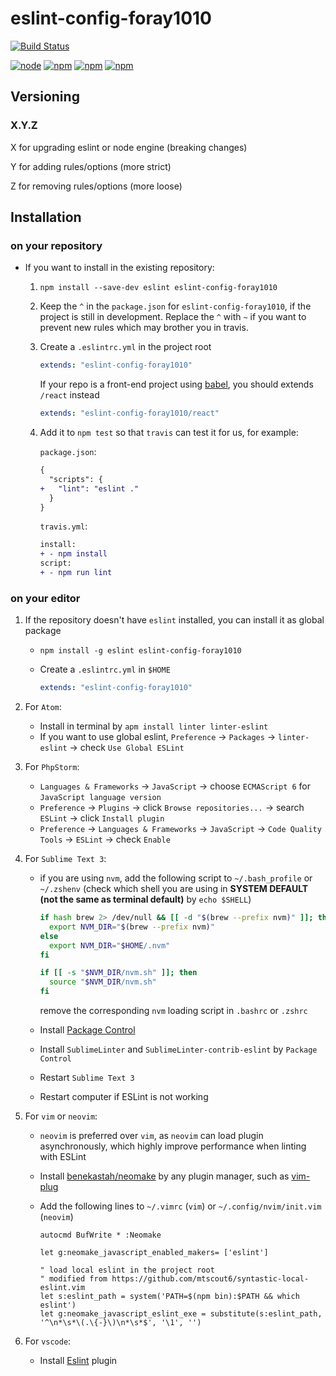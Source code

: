 # eslint-config-foray1010

[![Build Status](https://img.shields.io/circleci/project/foray1010/eslint-config-foray1010/master.svg)](https://circleci.com/gh/foray1010/eslint-config-foray1010/tree/master)

[![node](https://img.shields.io/node/v/eslint-config-foray1010.svg)](https://www.npmjs.com/package/eslint-config-foray1010)
[![npm](https://img.shields.io/npm/v/eslint-config-foray1010.svg)](https://www.npmjs.com/package/eslint-config-foray1010)
[![npm](https://img.shields.io/npm/dm/eslint-config-foray1010.svg)](https://www.npmjs.com/package/eslint-config-foray1010)
[![npm](https://img.shields.io/npm/l/eslint-config-foray1010.svg)](https://www.npmjs.com/package/eslint-config-foray1010)

## Versioning

### X.Y.Z

X for upgrading eslint or node engine (breaking changes)

Y for adding rules/options (more strict)

Z for removing rules/options (more loose)

## Installation

### on your repository

- If you want to install in the existing repository:
    1. `npm install --save-dev eslint eslint-config-foray1010`

    1. Keep the `^` in the `package.json` for `eslint-config-foray1010`, if the project is still in development. Replace the `^` with `~` if you want to prevent new rules which may brother you in travis.

    1. Create a `.eslintrc.yml` in the project root

        ```yml
        extends: "eslint-config-foray1010"
        ```

        If your repo is a front-end project using [babel](https://babeljs.io/), you should extends `/react` instead

        ```yml
        extends: "eslint-config-foray1010/react"
        ```

    1. Add it to `npm test` so that  `travis` can test it for us, for example:

        `package.json`:
        ```diff json
        {
          "scripts": {
        +   "lint": "eslint ."
          }
        }
        ```

        `travis.yml`:
        ```diff yml
        install:
        + - npm install
        script:
        + - npm run lint
        ```

### on your editor

1. If the repository doesn't have `eslint` installed, you can install it as global package

    - `npm install -g eslint eslint-config-foray1010`
    - Create a `.eslintrc.yml` in `$HOME`

        ```yml
        extends: "eslint-config-foray1010"
        ```

1. For `Atom`:

    - Install in terminal by `apm install linter linter-eslint`
    - If you want to use global eslint, `Preference` -> `Packages` -> `linter-eslint` -> check `Use Global ESLint`

1. For `PhpStorm`:

    - `Languages & Frameworks` -> `JavaScript` -> choose `ECMAScript 6` for `JavaScript language version`
    - `Preference` -> `Plugins` -> click `Browse repositories...` -> search `ESLint` -> click `Install plugin`
    - `Preference` -> `Languages & Frameworks` -> `JavaScript` -> `Code Quality Tools` -> `ESLint` -> check `Enable`

1. For `Sublime Text 3`:

    - if you are using `nvm`, add the following script to `~/.bash_profile` or `~/.zshenv` (check which shell you are using in **SYSTEM DEFAULT (not the same as terminal default)** by `echo $SHELL`)

        ```bash
        if hash brew 2> /dev/null && [[ -d "$(brew --prefix nvm)" ]]; then
          export NVM_DIR="$(brew --prefix nvm)"
        else
          export NVM_DIR="$HOME/.nvm"
        fi

        if [[ -s "$NVM_DIR/nvm.sh" ]]; then
          source "$NVM_DIR/nvm.sh"
        fi
        ```

        remove the corresponding `nvm` loading script in `.bashrc` or `.zshrc`

    - Install [Package Control](https://packagecontrol.io/installation)
    - Install `SublimeLinter` and `SublimeLinter-contrib-eslint` by `Package Control`
    - Restart `Sublime Text 3`
    - Restart computer if ESLint is not working

1. For `vim` or `neovim`:

    - `neovim` is preferred over `vim`, as `neovim` can load plugin asynchronously, which highly improve performance when linting with ESLint
    - Install [benekastah/neomake](https://github.com/benekastah/neomake) by any plugin manager, such as [vim-plug](https://github.com/junegunn/vim-plug)
    - Add the following lines to `~/.vimrc` (`vim`) or `~/.config/nvim/init.vim` (`neovim`)

        ```vim
        autocmd BufWrite * :Neomake

        let g:neomake_javascript_enabled_makers= ['eslint']

        " load local eslint in the project root
        " modified from https://github.com/mtscout6/syntastic-local-eslint.vim
        let s:eslint_path = system('PATH=$(npm bin):$PATH && which eslint')
        let g:neomake_javascript_eslint_exe = substitute(s:eslint_path, '^\n*\s*\(.\{-}\)\n*\s*$', '\1', '')
        ```

1. For `vscode`:

    - Install [Eslint](https://marketplace.visualstudio.com/items?itemName=dbaeumer.vscode-eslint) plugin
